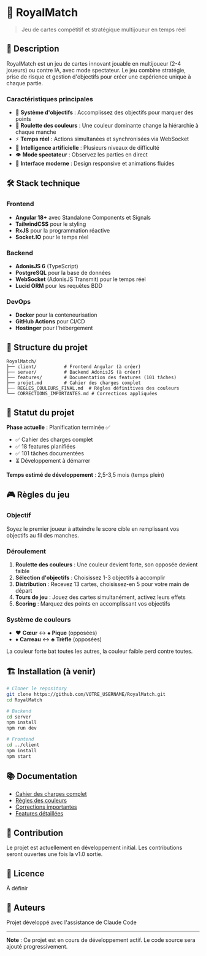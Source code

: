 # 🎴 RoyalMatch

> Jeu de cartes compétitif et stratégique multijoueur en temps réel

## 📖 Description

RoyalMatch est un jeu de cartes innovant jouable en multijoueur (2-4 joueurs) ou contre IA, avec mode spectateur. Le jeu combine stratégie, prise de risque et gestion d'objectifs pour créer une expérience unique à chaque partie.

### Caractéristiques principales

- 🎯 **Système d'objectifs** : Accomplissez des objectifs pour marquer des points
- 🎡 **Roulette des couleurs** : Une couleur dominante change la hiérarchie à chaque manche
- ⚡ **Temps réel** : Actions simultanées et synchronisées via WebSocket
- 🤖 **Intelligence artificielle** : Plusieurs niveaux de difficulté
- 👁️ **Mode spectateur** : Observez les parties en direct
- 🎨 **Interface moderne** : Design responsive et animations fluides

## 🛠️ Stack technique

### Frontend
- **Angular 18+** avec Standalone Components et Signals
- **TailwindCSS** pour le styling
- **RxJS** pour la programmation réactive
- **Socket.IO** pour le temps réel

### Backend
- **AdonisJS 6** (TypeScript)
- **PostgreSQL** pour la base de données
- **WebSocket** (AdonisJS Transmit) pour le temps réel
- **Lucid ORM** pour les requêtes BDD

### DevOps
- **Docker** pour la conteneurisation
- **GitHub Actions** pour CI/CD
- **Hostinger** pour l'hébergement

## 📁 Structure du projet

```
RoyalMatch/
├── client/          # Frontend Angular (à créer)
├── server/          # Backend AdonisJS (à créer)
├── features/        # Documentation des features (101 tâches)
├── projet.md        # Cahier des charges complet
├── REGLES_COULEURS_FINAL.md  # Règles définitives des couleurs
└── CORRECTIONS_IMPORTANTES.md # Corrections appliquées
```

## 🚀 Statut du projet

**Phase actuelle** : Planification terminée ✅

- ✅ Cahier des charges complet
- ✅ 18 features planifiées
- ✅ 101 tâches documentées
- ⏳ Développement à démarrer

**Temps estimé de développement** : 2,5-3,5 mois (temps plein)

## 🎮 Règles du jeu

### Objectif
Soyez le premier joueur à atteindre le score cible en remplissant vos objectifs au fil des manches.

### Déroulement
1. **Roulette des couleurs** : Une couleur devient forte, son opposée devient faible
2. **Sélection d'objectifs** : Choisissez 1-3 objectifs à accomplir
3. **Distribution** : Recevez 13 cartes, choisissez-en 5 pour votre main de départ
4. **Tours de jeu** : Jouez des cartes simultanément, activez leurs effets
5. **Scoring** : Marquez des points en accomplissant vos objectifs

### Système de couleurs
- ♥️ **Cœur** ↔ ♠️ **Pique** (opposées)
- ♦️ **Carreau** ↔ ♣️ **Trèfle** (opposées)

La couleur forte bat toutes les autres, la couleur faible perd contre toutes.

## 🏗️ Installation (à venir)

```bash
# Cloner le repository
git clone https://github.com/VOTRE_USERNAME/RoyalMatch.git
cd RoyalMatch

# Backend
cd server
npm install
npm run dev

# Frontend
cd ../client
npm install
npm start
```

## 📚 Documentation

- [Cahier des charges complet](./projet.md)
- [Règles des couleurs](./REGLES_COULEURS_FINAL.md)
- [Corrections importantes](./CORRECTIONS_IMPORTANTES.md)
- [Features détaillées](./features/)

## 🤝 Contribution

Le projet est actuellement en développement initial. Les contributions seront ouvertes une fois la v1.0 sortie.

## 📝 Licence

À définir

## 👥 Auteurs

Projet développé avec l'assistance de Claude Code

---

**Note** : Ce projet est en cours de développement actif. Le code source sera ajouté progressivement.
